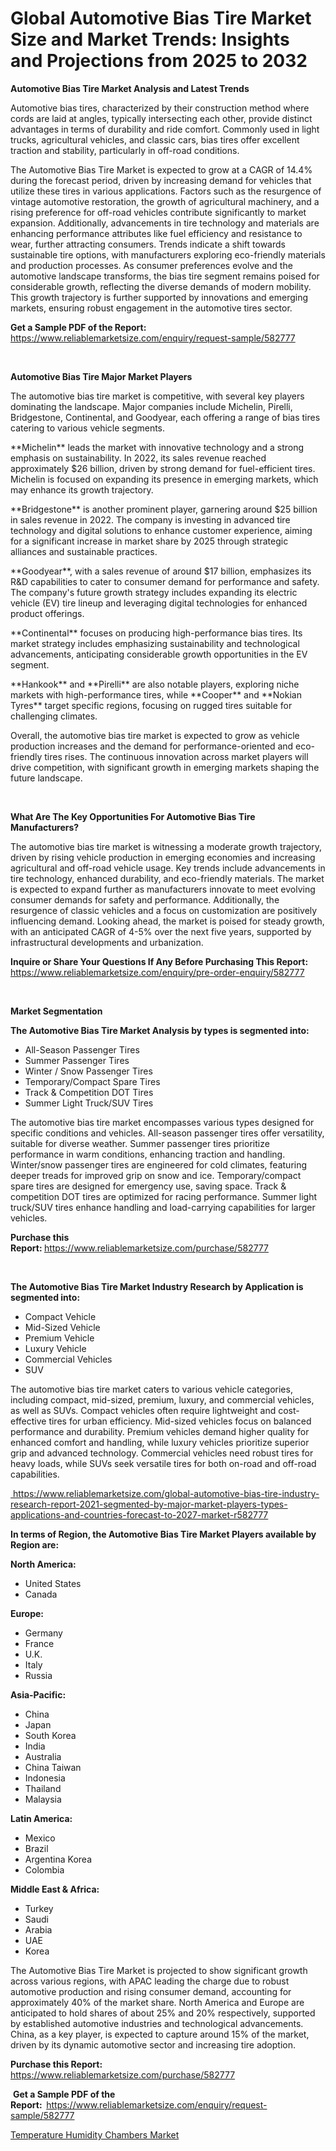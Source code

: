 <p><h1>Global Automotive Bias Tire Market Size and Market Trends: Insights and Projections from 2025 to 2032</h1></p><p><strong>Automotive Bias Tire Market Analysis and Latest Trends</strong></p>
<p><p>Automotive bias tires, characterized by their construction method where cords are laid at angles, typically intersecting each other, provide distinct advantages in terms of durability and ride comfort. Commonly used in light trucks, agricultural vehicles, and classic cars, bias tires offer excellent traction and stability, particularly in off-road conditions. </p><p>The Automotive Bias Tire Market is expected to grow at a CAGR of 14.4% during the forecast period, driven by increasing demand for vehicles that utilize these tires in various applications. Factors such as the resurgence of vintage automotive restoration, the growth of agricultural machinery, and a rising preference for off-road vehicles contribute significantly to market expansion. Additionally, advancements in tire technology and materials are enhancing performance attributes like fuel efficiency and resistance to wear, further attracting consumers. Trends indicate a shift towards sustainable tire options, with manufacturers exploring eco-friendly materials and production processes. As consumer preferences evolve and the automotive landscape transforms, the bias tire segment remains poised for considerable growth, reflecting the diverse demands of modern mobility. This growth trajectory is further supported by innovations and emerging markets, ensuring robust engagement in the automotive tires sector.</p></p>
<p><strong>Get a Sample PDF of the Report:&nbsp;</strong> <a href="https://www.reliablemarketsize.com/enquiry/request-sample/582777?utm_campaign=3550&utm_medium=2&utm_source=Github&utm_content=ia&utm_term=23032025&utm_id=automotive-bias-tire">https://www.reliablemarketsize.com/enquiry/request-sample/582777</a></p>
<p>&nbsp;</p>
<p><strong>Automotive Bias Tire Major Market Players</strong></p>
<p><p>The automotive bias tire market is competitive, with several key players dominating the landscape. Major companies include Michelin, Pirelli, Bridgestone, Continental, and Goodyear, each offering a range of bias tires catering to various vehicle segments.</p><p>**Michelin** leads the market with innovative technology and a strong emphasis on sustainability. In 2022, its sales revenue reached approximately $26 billion, driven by strong demand for fuel-efficient tires. Michelin is focused on expanding its presence in emerging markets, which may enhance its growth trajectory.</p><p>**Bridgestone** is another prominent player, garnering around $25 billion in sales revenue in 2022. The company is investing in advanced tire technology and digital solutions to enhance customer experience, aiming for a significant increase in market share by 2025 through strategic alliances and sustainable practices.</p><p>**Goodyear**, with a sales revenue of around $17 billion, emphasizes its R&D capabilities to cater to consumer demand for performance and safety. The company's future growth strategy includes expanding its electric vehicle (EV) tire lineup and leveraging digital technologies for enhanced product offerings.</p><p>**Continental** focuses on producing high-performance bias tires. Its market strategy includes emphasizing sustainability and technological advancements, anticipating considerable growth opportunities in the EV segment.</p><p>**Hankook** and **Pirelli** are also notable players, exploring niche markets with high-performance tires, while **Cooper** and **Nokian Tyres** target specific regions, focusing on rugged tires suitable for challenging climates.</p><p>Overall, the automotive bias tire market is expected to grow as vehicle production increases and the demand for performance-oriented and eco-friendly tires rises. The continuous innovation across market players will drive competition, with significant growth in emerging markets shaping the future landscape.</p></p>
<p>&nbsp;</p>
<p><strong>What Are The Key Opportunities For Automotive Bias Tire Manufacturers?</strong></p>
<p><p>The automotive bias tire market is witnessing a moderate growth trajectory, driven by rising vehicle production in emerging economies and increasing agricultural and off-road vehicle usage. Key trends include advancements in tire technology, enhanced durability, and eco-friendly materials. The market is expected to expand further as manufacturers innovate to meet evolving consumer demands for safety and performance. Additionally, the resurgence of classic vehicles and a focus on customization are positively influencing demand. Looking ahead, the market is poised for steady growth, with an anticipated CAGR of 4-5% over the next five years, supported by infrastructural developments and urbanization.</p></p>
<p><strong>Inquire or Share Your Questions If Any Before Purchasing This Report:</strong> <a href="https://www.reliablemarketsize.com/enquiry/pre-order-enquiry/582777?utm_campaign=3550&utm_medium=2&utm_source=Github&utm_content=ia&utm_term=23032025&utm_id=automotive-bias-tire">https://www.reliablemarketsize.com/enquiry/pre-order-enquiry/582777</a></p>
<p>&nbsp;</p>
<p><strong>Market Segmentation</strong></p>
<p><strong>The Automotive Bias Tire Market Analysis by types is segmented into:</strong></p>
<p><ul><li>All-Season Passenger Tires</li><li>Summer Passenger Tires</li><li>Winter / Snow Passenger Tires</li><li>Temporary/Compact Spare Tires</li><li>Track & Competition DOT Tires</li><li>Summer Light Truck/SUV Tires</li></ul></p>
<p><p>The automotive bias tire market encompasses various types designed for specific conditions and vehicles. All-season passenger tires offer versatility, suitable for diverse weather. Summer passenger tires prioritize performance in warm conditions, enhancing traction and handling. Winter/snow passenger tires are engineered for cold climates, featuring deeper treads for improved grip on snow and ice. Temporary/compact spare tires are designed for emergency use, saving space. Track & competition DOT tires are optimized for racing performance. Summer light truck/SUV tires enhance handling and load-carrying capabilities for larger vehicles.</p></p>
<p><strong>Purchase this Report:&nbsp;</strong><a href="https://www.reliablemarketsize.com/purchase/582777?utm_campaign=3550&utm_medium=2&utm_source=Github&utm_content=ia&utm_term=23032025&utm_id=automotive-bias-tire">https://www.reliablemarketsize.com/purchase/582777</a></p>
<p>&nbsp;</p>
<p><strong>The Automotive Bias Tire Market Industry Research by Application is segmented into:</strong></p>
<p><ul><li>Compact Vehicle</li><li>Mid-Sized Vehicle</li><li>Premium Vehicle</li><li>Luxury Vehicle</li><li>Commercial Vehicles</li><li>SUV</li></ul></p>
<p><p>The automotive bias tire market caters to various vehicle categories, including compact, mid-sized, premium, luxury, and commercial vehicles, as well as SUVs. Compact vehicles often require lightweight and cost-effective tires for urban efficiency. Mid-sized vehicles focus on balanced performance and durability. Premium vehicles demand higher quality for enhanced comfort and handling, while luxury vehicles prioritize superior grip and advanced technology. Commercial vehicles need robust tires for heavy loads, while SUVs seek versatile tires for both on-road and off-road capabilities.</p></p>
<p><a href="https://www.reliablemarketsize.com/global-automotive-bias-tire-industry-research-report-2021-segmented-by-major-market-players-types-applications-and-countries-forecast-to-2027-market-r582777?utm_campaign=3550&utm_medium=2&utm_source=Github&utm_content=ia&utm_term=23032025&utm_id=automotive-bias-tire">&nbsp;https://www.reliablemarketsize.com/global-automotive-bias-tire-industry-research-report-2021-segmented-by-major-market-players-types-applications-and-countries-forecast-to-2027-market-r582777</a></p>
<p><strong>In terms of Region, the Automotive Bias Tire Market Players available by Region are:</strong></p>
<p>
    <p> <strong> North America: </strong>
        <ul>
            <li>United States</li>
            <li>Canada</li>
        </ul>
        </p> 
    <p> <strong> Europe: </strong>
        <ul>
            <li>Germany</li>
            <li>France</li>
            <li>U.K.</li>
            <li>Italy</li>
            <li>Russia</li>
        </ul>
        </p> 
    <p> <strong> Asia-Pacific: </strong>
        <ul>
            <li>China</li>
            <li>Japan</li>
            <li>South Korea</li>
            <li>India</li>
            <li>Australia</li>
            <li>China Taiwan</li>
            <li>Indonesia</li>
            <li>Thailand</li>
            <li>Malaysia</li>
        </ul>
        </p> 
    <p> <strong> Latin America: </strong>
        <ul>
            <li>Mexico</li>
            <li>Brazil</li>
            <li>Argentina Korea</li>
            <li>Colombia</li>
        </ul>
        </p> 
    <p> <strong> Middle East & Africa: </strong>
        <ul>
            <li>Turkey</li>
            <li>Saudi</li>
            <li>Arabia</li>
            <li>UAE</li>
            <li>Korea</li>
        </ul>
    </p>
    </p>
<p><p>The Automotive Bias Tire Market is projected to show significant growth across various regions, with APAC leading the charge due to robust automotive production and rising consumer demand, accounting for approximately 40% of the market share. North America and Europe are anticipated to hold shares of about 25% and 20% respectively, supported by established automotive industries and technological advancements. China, as a key player, is expected to capture around 15% of the market, driven by its dynamic automotive sector and increasing tire adoption.</p></p>
<p><strong>Purchase this Report: </strong><a href="https://www.reliablemarketsize.com/purchase/582777?utm_campaign=3550&utm_medium=2&utm_source=Github&utm_content=ia&utm_term=23032025&utm_id=automotive-bias-tire">https://www.reliablemarketsize.com/purchase/582777</a></p>
<p>&nbsp;<strong>Get a Sample PDF of the Report:&nbsp;&nbsp;</strong><a href="https://www.reliablemarketsize.com/enquiry/request-sample/582777?utm_campaign=3550&utm_medium=2&utm_source=Github&utm_content=ia&utm_term=23032025&utm_id=automotive-bias-tire">https://www.reliablemarketsize.com/enquiry/request-sample/582777</a></p>
<p><strong></strong></p>
<p><p><a href="https://github.com/neiridionna/Market-Research-Report-List-1/blob/main/temperature-humidity-chambers-market.md?utm_campaign=3550&utm_medium=2&utm_source=Github&utm_content=ia&utm_term=23032025&utm_id=automotive-bias-tire">Temperature Humidity Chambers Market</a></p></p>